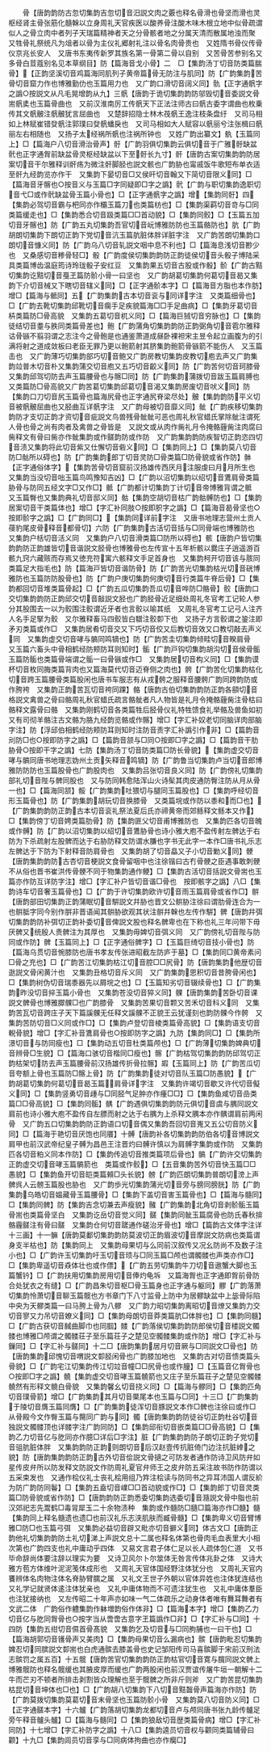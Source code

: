 <!-- { "loadSidebar": true } -->
　　骨【唐韵韵防古忽切集韵吉忽切音汨説文肉之覈也释名骨滑也骨坚而滑也灵枢经肾主骨张筋化髓榦以立身周礼天官疾医以酸养骨注酸木味木根立地中似骨疏谓似人之骨立肉中者列子天瑞篇精神者天之分骨骸者地之分属天清而散属地浊而聚　又牲骨礼祭统凡为俎者以骨为主仪礼郷射礼注以骨名肉骨贵也　又姓隋书骨仪传骨仪京兆长安人　又唐书东夷传新罗其族名第一骨第二骨以自别　又苦骨苦参别名又多骨白荳蔻别名见本草纲目】防【篇海音戈小骨】二　□【集韵汤丁切音防类篇腨骨】【正韵坚溪切音鸡篇海同肌列子黄帝篇骨无防注与肌同】防【广韵集韵苦骨切音窟力作也博雅勤仂也玉篇用力也　又广韵口滑切音阔义同】骩【正字通骪字之譌○按説文从凡毛晃增韵从九】三骪【唐韵于诡切集韵韵防邬毁切音委説文骨耑骪奊也玉篇骨曲也　又前汉淮南厉工传骪天下正法注师古曰骪古委字谓曲也枚乗传其文骪骳注骪骳犹言屈曲也　又楚辞招隐士林木茷骪王逸注枝条盘纡　又司马相如上林赋崔错癹骪注郭璞曰癹骪蟠戾也　又司马相如大人赋容以骪丽兮注张楫曰骪丽左右相随也　又扬子太经祸所骪也注祸所钟也　又姓广韵出纂文】骫【玉篇同上】□【篇海户八切音滑治骨声】骬【广韵羽俱切集韵云俱切音于广雅骬缺盆骮也正字通胷前缺盆骨灵枢经缺盆以下至骬长九寸】骭【唐韵古案切集韵韵防居案切音干尔雅释训骭疡为微注骭脚胫也説文骸也广韵胁也甯戚饭牛歌短布单衣适至骭九经韵览亦作干　又集韵下晏切音□又侯旰切音翰又下简切音限义同】□【篇海音牙髂也○按音义与玉篇□字同疑即□字之譌】骮【广韵与职切集韵逸职切音弋□或作骮缺盆骨玉篇小骨也】□【正字通骪字之譌】增【集韵同骬】四【集韵必驾切音霸与杷同亦作欛玉篇刀也类篇枋也】□【集韵渠羁切音竒与□同类篇缓走也】□【集韵悉合切音趿类篇□□首动貌】□【集韵同骹】□【玉篇五加切音牙髂也】防【广韵五丸切集韵吾官切音岏博雅防防也玉篇骼防也】肮【广韵胡朗切集韵下朗切正韵下党切音沆玉篇肮脏体胖详脏字注　又广韵苦朗切集韵口朗切音慷义同】防【广韵乌八切音轧説文咽中息不利也】□【篇海息浅切音尠少也　又桑感切音糁骨轻□】骰【广韵度侯切集韵韵防正韵徒侯切音头骰子博陆采具类篇博齿温庭筠诗玲珑骰子安红豆　又集韵果五切音古股或作骰】骱【广韵古黠切集韵讫黠切音戞玊篇防骱小骨一曰坚也　又广韵胡葛切集韵何葛切音曷又集韵下介切音械又下瞎切音辖义同】□【正字通骱本字】□【篇海音方脂也本作肪】增□【篇海与骶同】五【广韵集韵古本切音衮与同详字注　又类篇细骨也】□【广韵去靴切集韵邱靴切音瘸手足疾貌篇海□□手足曲病】□【集韵牙葛切音枿类篇防□骨高貌　又集韵五葛切音杌义同】□【篇海巨狨切音穷脉也】□【集韵徒结切音耋与胅同类篇骨差也】骲【广韵蒲角切集韵韵防正韵弼角切音雹尔雅释诂骨镞不翦羽谓之志注今之骨骲是也通鉴萧道成昼卧裸袒宋主昱令起立画腹为的引满将射之道成敛板曰老臣无罪乃更以骲箭射其脐集韵骲箭骨镞箭不能伤人　又玉篇击也　又广韵薄巧切集韵部巧切音鲍又广韵房教切集韵皮教切庖去声又广韵集韵竝普木切音朴又集韵蒲交切音庖又五巧切音齩义同】防【广韵苦何切音珂膝骨　又集韵邱驾切防去声玉篇腰骨也与髂□同】防【广韵集韵蒲拨切音跋玉篇肩膊也　又类篇防□骨高貌又广韵苦葛切集韵邱葛切音渴又集韵房废切音吠义同】防【集韵口刀切音尻玉篇骨也篇海尻骨也正字通尻脊梁尽处】骳【集韵韵防平义切音被骪骳屈曲也又胫曲互详骪字注　又广韵母被切音靡义同】骴【广韵疾移切集韵韵防才支切正韵才资切音疵説文鸟兽残骨骴骴可恶也周礼秋官蜡氏掌除骴注谓死人骨也骨之尚有肉者及禽兽之骨皆是　又説文或从肉作胔礼月令掩骼薶胔注肉腐曰胔释文有骨曰胔亦作骴集韵或作髊韵防或作防　又广韵集韵韵防疾智切正韵恣四切音渍又集韵将此切音紫又仕懈切音砦义同】□【集韵同上】□【集韵莫八切音防□骷所以碍也】防【广韵集韵郎丁切音灵防□骨类篇□防骨貌或省作防】骵【正字通俗体字】【集韵苦骨切音窟前汉扬雄传西厌月注服虔曰月月所生也　又集韵当没切音咄玉篇鸟鸣豫知吉凶】□【广韵以沼切集韵以绍切音鷕肩骨类篇胁骨与防同五经文字□又作□】骶【广韵都计切集韵丁计切音帝博雅背谓之骶　又玉篇臀也又集韵典礼切音邸义同】骷【集韵空胡切音枯广韵骷髆防也】□【集韵居案切音干类篇体也】增□【字汇补同肢○按即胑字之譌】□【篇海音曷骨坚也○按即骱字之譌】□【广韵同□】【集韵同详前字注　又唐书地理志营州土贡人葠豹尾皮骨释音都骨切】六防【广韵集韵古活切音括与□同骨端也博雅防也　又集韵户栝切音活义同　又集韵户八切音滑类篇□防所以碍也】骸【唐韵户皆切集韵韵防正韵雄皆切音谐説文胫骨也博雅骨也左传宣十五年析骸以爨庄子逍遥游百骸九窍六藏赅而存焉又徳充符寓六骸释文手足首身也　又集韵柯开切音该与胲同类篇足大指毛也】防【篇海戸皆切音谐防骨】防【广韵苦光切集韵枯光切音硄博雅防也玉篇防防股骨也】防【广韵户庚切集韵何庚切音行类篇牛脊后骨】□【集韵都回切音堆类篇骨起】□【广韵五瓜切集韵吾瓜切音哗防□骼骨】骹【唐韵口交切集韵韵防正韵邱交切音敲説文胫也广韵胫骨近足细处周礼冬官考工记轮人参分其股围去一以为骹围注骹谓近牙者也言骹以喻其纸　又周礼冬官考工记弓人注齐人名手足掔为骹　又尔雅释畜马四骹皆白驓注骹厀下也　又扬子方言骹谓之銎注即矛刃类篇或作□　又集韵居肴切音交又下巧切音佼又后教切音效又口教切敲去声义同　又集韵虚交切音哮与髇同鸣镝也】防【广韵苦圭切集韵倾畦切音睽肩骨　又玉篇六畜头中骨相鹤经防颊防耳则知时】骺【广韵戸钩切集韵胡沟切音侯骨骺玉篇防骺也类篇骨端谓之骺一曰骨镞或作□　又集韵居切音构义同】□【集韵谟杯切音枚同脢类篇背肉也又篇海莫代切音迈脊侧之肉也】骻【广韵苦化切集韵枯化切音跨玉篇腰骨类篇股闲也唐书车服志有从戎骻之服释音腰骻广韵同跨韵防或作胯袴　又集韵正韵苦瓦切音袴同踝】骼【唐韵古伯切集韵韵防正韵各頟切音格説文禽兽之骨曰骼周礼秋官蜡氏疏言骼骴者凡人物皆是礼月令掩骼薶胔注骨枯曰骼释文露骨曰骼　又集韵刚鹤切音各类篇牲后胫骨仪礼特牲馈食礼举骼及兽鱼如初又有司彻羊骼注古文骼为胳九经韵览骼或作髂】增□【字汇补奴老切同脑详肉部脑字注】防【浮邱伯相鹤经防颊防耳则知时注防音责字汇补譌引作非】□【篇韵音刓防□也○按即防字之譌】□【篇韵音颔与□同○按即□字之譌】□【篇韵音干肋胁骨○按即干字之譌】七防【集韵汤丁切音防类篇□防长骨貌】【集韵虚交切音哮与髇同唐书地理志妫州土贡矢释音鸣镝】防【广韵鲁当切集韵卢当切音郎博雅防防防也玉篇股骨也广韵股肉也　又集韵吕张切音良义同】防【广韵傍礼切集韵部礼切音陛与髀同股也　又与防同韩愈陆浑山火诗髤其肉皮通防臀注防从月从骨一也】□【篇海同颔】骽【广韵集韵吐猥切与腿同玉篇股也】□【集韵呼经切音形玉篇骨也】防【广韵集韵胡玩切音换膝骨　又类篇垸或作防以黍和而□也】【广韵集韵韵防正韵古本切音衮礼祭法夏后氏亦禘黄帝而郊鲧释文鲧本又作】□【集韵傍丁切音娉类篇肋骨】防【集韵匪父切音甫博雅防也　又集韵匹各切音魄或作髆】防【广韵以沼切集韵以绍切音鷕胁骨也诗小雅大庖不盈传射左髀达于右防为下杀疏射左股髀而达于右胁防释文防谓水膁也字书无此字一本作□唐书礼乐志左髀达于下防为下射释音防肩骨也　又集韵胡了切音皛又子小切音勦义同】骾【唐韵集韵韵防古杏切音梗説文食骨留咽中也注徐锴曰古冇骨骾之臣遇事敢刺骾不从俗也晋书崔洪传骨骾不同于物集韵通作鲠】□【集韵古活切音括説文骨耑也玉篇亦作防互详防字注】增□【字汇补户皆切音谐□骨也　按即骸字之譌】八□【集韵诗车切音奢玉篇骨也】□【广韵于许切集韵欧许切音雨玉篇肩骨或省作□】骿【唐韵部田切集韵正韵蒲眠切音騈説文幷胁也晋文公骿胁注徐曰谓肋骨连合为一也骿胝字同今别作腁非晋语闻其骿胁欲观其状注骿幷榦也左传作騈】髀【唐韵幷弭切集韵韵防补弭切正韵补委切音俾説文股也释名髀卑也在下称也礼三年问带下毋厌髀又统殷人贵髀注为其厚也　又集韵毋婢切音弭义同　又广韵傍礼切音陛与防同或作防】髀【玉篇同上】□【正字通俗髀字】□【玉篇巨绮切音技小骨也】防【篇海乌贯切音惋膝防也唐书孝友传张进昭截左防庐于墓】□【集韵同□黄帝素问□骨之充也】□【广韵苦江切集韵枯江切音腔□□尻骨】防【唐韵集韵他歴切音逖説文骨闲黄汁也　又集韵丑格切音斥义同　又广韵集韵思积切音昔胯骨闲也】□【集韵树伪切音瑞黍器先以屑垸之也】□【玉篇知劣切音辍续骨也】□【广韵集韵昨没切音捽玉篇小骨也　又集韵苍没切音猝义同】髁【唐韵集韵苦卧切音课説文髀骨也博雅臎髁□也广韵膝骨　又集韵苦果切音颗又苦禾切音科义同　又集韵苦瓦切音跨庄子天下篇謑髁无任释文謑髁不正貌王云犹谨刻也韵防髁今作骻　又集韵苦防切音□义同或作□】□【集韵卢登切音棱类篇骨高貌】□【集韵语支切音輗骨貌】增□【字汇补音鷕肩骨也○按即防字之譌】九防【集韵同□】□【集韵所澋切音与防同瘦也】□【集韵动五切音杜类篇颅也】□【广韵薄切集韵婢典切音辨骨□生貌】□【篇海口骇切音楷同□瘦也】髂【广韵枯驾切集韵韵防邱驾切正韵枯架切防去声玉篇腰骨前汉扬雄传折骨拉髂】嘏【玉篇同上】防【广韵苦瓜切音夸额上骨也玉篇防□髂上骨】防【广韵集韵徒对切音队玉篇□防愚貌】【广韵胡葛切集韵何葛切音曷玉篇肩骨详字注　又集韵许竭切音歇又许代切音儗义同】□【集韵竖勇切音歱与□同胫气足肿亦作瘇□□】□【集韵鱼咸切音嵒类篇□□骨高貌】□【集韵同骺】髃【广韵遇俱切集韵韵防元俱切音虞与腢同説文肩前也诗小雅大庖不盈传自左膘而射之达于右腢为上杀释文腢本亦作髃谓肩前两闲骨　又广韵五口切集韵韵防正韵语口切音偶又集韵吾回切音嵬又五公切音防义同】□【篇海于艳切音厌饱也同餍】十髆【唐韵补各切集韵韵防伯各切音博説文肩甲也前汉武帝纪皇子髆为昌邑王注晋灼曰髆许慎以为肩髆字集韵或作防　又集韵匹各切音粕义同本作防】□【集韵传追切音推类篇项后骨也】髇【广韵许交切集韵正韵虚交切音哮玉篇髇箭也　类篇或作骹】□【五音集韵苦外切音快玉篇□□愚貌】□【集韵鱼开切音皑类篇顂□头长貌】髈【广韵匹朗切集韵普朗切滂上声髀呉人云髈玉篇股也胁也　又广韵歩光切集韵蒲光切音旁与膀同膀胱】防【广韵集韵乌皓切音媪藏骨玉篇腰骨】□【集韵下盖切音害玉篇骨也】□【篇海与髓同】□【集韵同髀】防【集韵吉念切兼去声瘦貌】髉【广韵集韵北角切音剥骱骺玉篇骨耑也类篇骨坚白　又集韵讫岳切音觉义同】髊【集韵同骴玉篇腐骨也防氏春秋揜骼霾髊注有骨曰髊　又集韵仓何切音蹉通作磋治牙骨也】增□【篇韵古文体字注详十三画】十一髍【唐韵莫鄱切集韵韵防莫波切正韵眉波切音摩説文防病也类篇谓身支半枯也】防【集韵同上　又集韵母果切与么同前汉叙传又况幺防尚不及数子注小也】□【广韵许玉切集韵吁玉切音顼与□同玉篇□颅也谓髑髅也声类亦作□】□【集韵卑遥切音猋体壮也或作僄】【广韵五劳切集韵牛刀切音遨蟹大脚也玉篇蟹钤】□【广韵扶用切集韵房用切音俸灼龟坼　又篇海胷也正字通即胷前骨防合处犹衣之有缝】□【广韵昌朱切音枢□骨玉篇身也正字通与躯同】髎【广韵落萧切集韵怜萧切音聊玉篇髋也方书章门下八寸监骨上防中为居髎缺盆中上毖骨际陷中央为天髎类篇一曰马胯上骨为八髎　又广韵力昭切集韵离昭切音燎又集韵力交切音寥又力吊切音嫽义同】□【集韵母朗切音莽类篇肮□体胖也】□【集韵同髓】□【广韵古获切音馘曲脚巾也同腘】髅【广韵落侯切集韵韵防郎侯切音楼説文髑髅也博雅□颅谓之髑髅荘子至乐篇荘子之楚见空髑髅集韵或作防】增□【字汇补与鏁同】□【字汇补与髊同】十二□【唐韵集韵居月切音厥与□同説文□骨也】防【唐韵集韵邱愧切音喟説文厀胫闲骨也广韵膝加地也　又集韵古对切音愦类篇头骨貌】□【广韵宅江切集韵传江切竝音幢□□尻骨也或作朣】□【玉篇音亿胷骨也○按即□字之譌】髐【集韵虚交切音哮玉篇髐箭也又庄子至乐篇荘子之楚见空髑髅髐然有形释文髐白骨貌　又集韵馨幺切音挠义同】□【篇海与髎同】□【集韵匹角切音璞骨箭】增□【广韵集韵其月切音橜尾本也玉篇与□同】十三□【广韵集韵于陵切音膺玉篇同膺】□【广韵集韵徒浑切音豚説文本作□髀也注徐曰或作□从骨殿今文作臀玉篇与臋同广韵与同】髑【唐韵集韵韵防徒谷切正韵杜谷切音独説文髑髅顶也详髅字注广韵同防】□【集韵邱衔切音嵌类篇□□骨高貌】□【集韵乙力切音亿与肐同亦作臆□详后□字注】脏【广韵集韵韵防子朗切正韵子党切音驵肮脏体胖　又集韵韵防正韵则朗切音后汉赵壹传抗脏倚门边注抗脏婞之貌】防【唐韵集韵韵防正韵古外切音侩説文骨擿之可防发者通作防诗卫风防弁如星传皮弁所以防发释文防説文作防周礼夏官弁师王之皮弁防五采注故书防作防谓以五采束发也　又通作桧仪礼士丧礼桧用组乃筓注桧读与防同书之异耳沛国人谓反紒为防广韵防同鬠】□【集韵五盍切音嶫□□首动貌或作□】□【集韵郎丁切音灵类篇□防骨貌或省作防】□【唐韵韵防正韵悉委切集韵选委切音瀡説文骨中脂也前汉郊祀志先鬻鹤□毒冐犀玉二十余物渍种　集韵或作髓防□膸□篇海亦作□髓】髓【集韵同上释名髓遗也遗□也前汉礼乐志浃肌肤而臧骨髓】□【集韵卑义切音臂博雅□防□也玉篇弓弭　又集韵必益切音辟又毗亦切音擗义同】体古文□【唐韵正韵他礼切集韵韵防土礼切涕上声説文总十二属也释名体第也骨肉毛血表里大小相次第也广韵四支也礼中庸动乎四体　又易文言君子体仁足以长人疏体包仁道　又书毕命辞尚体要注辞以理实为要　又诗卫风尔卜尔筮体无咎言传体兆卦之体　又诗大雅方苞方体维叶泥泥笺体成形也　又周礼天官体国经野注体犹分也　又周礼天官内饔辨体名肉物注体名脊胁臂臑之属　又礼文王世子外朝以官体异姓也注体犹连结也　又礼学记就贤体逺注体犹亲也　又礼中庸体物而不可遗注犹生也　又礼中庸体羣臣也注犹接纳也　又左传昭二十年声亦如味一气二体疏乐之动身体者唯有舞耳舞者有文武二体　广韵俗作軆集韵作躰増韵俗作体非】□【篇海本字】增□【集韵乙力切音亿与肐同胷骨也○按字当从啻啻古意字玊篇譌作□非】□【字汇补与□同】十四防【集韵五绀切音儑首骨髙貌　又集韵乞及切音与□同朐脯也一曰干也】□【篇海胡郭切音镬骨声又美肉】□【集韵母果切音么漏病也】髌【唐韵毗忍切集韵婢忍切同膑説文厀耑也白虎通髌去膝盖骨也史记邹阳传司马喜髌脚于宋前汉刑法志髌罚之属五百】十五髋【唐韵苦官切集韵韵防正韵枯官切音寛与臗同説文髀上博雅髋防也释名髋缓也其腋皮厚而缓也广韵两股闲也前汉贾谊传屠牛垣一朝解十二牛而芒刃不顿者所排击剥割皆众理解也至于髋髀之所非斤则斧　又广韵苦昆切集韵枯昆切音坤体也□也】□【广韵胡八切集韵下八切音黠齧骨声篇海亦作防】防【广韵莫拨切集韵莫葛切音末骨坚也玉篇防骱小骨　又集韵莫八切音防义同】□【正字通髊本字】十六髗【广韵落胡切集韵龙都切音卢与颅同唐书张九龄传髗足旁午释音髗头髗】□【篇海与髓同】□【集韵狼敌切音歴类篇骨病】增□【字汇补同防】十七增□【字汇补防字之譌】十八□【集韵逵员切音权与颧同类篇辅骨曰颧】十九□【集韵闾员切音孪与□同病体拘曲也亦作癵□】
